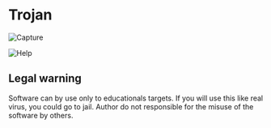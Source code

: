 # Trojan

![Capture](https://user-images.githubusercontent.com/54809176/193475217-fee199e1-ef9b-4ac8-a3d3-749fe261e753.png)

![Help](https://user-images.githubusercontent.com/54809176/193475250-ef5d281c-73f6-4ecc-b19c-15bd6655b04f.png)


## Legal warning
Software can by use only to educationals targets. If you will use this like real virus, you could go to jail. Author do not responsible for the misuse of the software by others.
